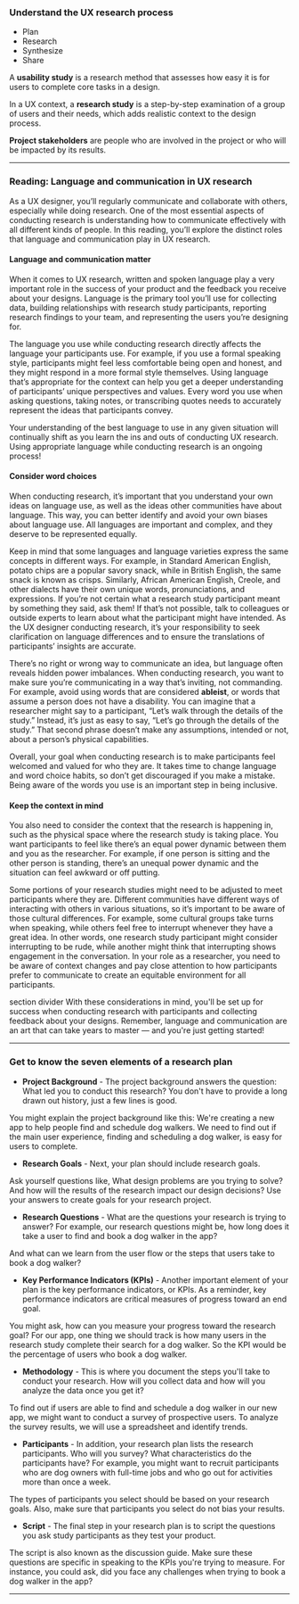 ### Understand the UX research process

- Plan 
- Research 
- Synthesize 
- Share 

A **usability study** is a research method that assesses how easy it is for users to complete core tasks in a design.

In a UX context, a **research study** is a step-by-step examination of a group of users and their needs, which adds realistic context to the design process.

**Project stakeholders** are people who are involved in the project or who will be impacted by its results.

---

### Reading: Language and communication in UX research

As a UX designer, you’ll regularly communicate and collaborate with others, especially while doing research. One of the most essential aspects of conducting research is understanding how to communicate effectively with all different kinds of people. In this reading, you’ll explore the distinct roles that language and communication play in UX research. 

#### Language and communication matter

When it comes to UX research, written and spoken language play a very important role in the success of your product and the feedback you receive about your designs. Language is the primary tool you’ll use for collecting data, building relationships with research study participants, reporting research findings to your team, and representing the users you’re designing for.  

The language you use while conducting research directly affects the language your participants use. For example, if you use a formal speaking style, participants might feel less comfortable being open and honest, and they might respond in a more formal style themselves. Using language that’s appropriate for the context can help you get a deeper understanding of participants’ unique perspectives and values. Every word you use when asking questions, taking notes, or transcribing quotes needs to accurately represent the ideas that participants convey. 

Your understanding of the best language to use in any given situation will continually shift as you learn the ins and outs of conducting UX research. Using appropriate language while conducting research is an ongoing process!

#### Consider word choices 
When conducting research, it’s important that you understand your own ideas on language use, as well as the ideas other communities have about language. This way, you can better identify and avoid your own biases about language use. All languages are important and complex, and they deserve to be represented equally. 

Keep in mind that some languages and language varieties express the same concepts in different ways. For example, in Standard American English, potato chips are a popular savory snack, while in British English, the same snack is known as crisps. Similarly, African American English, Creole, and other dialects have their own unique words, pronunciations, and expressions. If you’re not certain what a research study participant meant by something they said, ask them! If that’s not possible, talk to colleagues or outside experts to learn about what the participant might have intended. As the UX designer conducting research, it’s your responsibility to seek clarification on language differences and to ensure the translations of participants’ insights are accurate. 

There’s no right or wrong way to communicate an idea, but language often reveals hidden power imbalances. When conducting research, you want to make sure you’re communicating in a way that’s inviting, not commanding. For example, avoid using words that are considered **ableist**, or words that assume a person does not have a disability. You can imagine that a researcher might say to a participant, “Let’s walk through the details of the study.” Instead, it’s just as easy to say, “Let’s go through the details of the study.” That second phrase doesn’t make any assumptions, intended or not, about a person’s physical capabilities. 

Overall, your goal when conducting research is to make participants feel welcomed and valued for who they are. It takes time to change language and word choice habits, so don’t get discouraged if you make a mistake. Being aware of the words you use is an important step in being inclusive.

#### Keep the context in mind
You also need to consider the context that the research is happening in, such as the physical space where the research study is taking place. You want participants to feel like there’s an equal power dynamic between them and you as the researcher. For example, if one person is sitting and the other person is standing, there’s an unequal power dynamic and the situation can feel awkward or off putting. 

Some portions of your research studies might need to be adjusted to meet participants where they are. Different communities have different ways of interacting with others in various situations, so it’s important to be aware of those cultural differences. For example, some cultural groups take turns when speaking, while others feel free to interrupt whenever they have a great idea. In other words, one research study participant might consider interrupting to be rude, while another might think that interrupting shows engagement in the conversation. In your role as a researcher, you need to be aware of context changes and pay close attention to how participants prefer to communicate to create an equitable environment for all participants.

section divider
With these considerations in mind, you'll be set up for success when conducting research with participants and collecting feedback about your designs. Remember, language and communication are an art that can take years to master — and you're just getting started!

---

### Get to know the seven elements of a research plan

- **Project Background** - The project background answers the question: What led you to conduct this research? You don't have to provide a long drawn out history, just a few lines is good.

You might explain the project background like this: We're creating a new app to help people find and schedule dog walkers. We need to find out if the main user experience, finding and scheduling a dog walker, is easy for users to complete.

- **Research Goals** - Next, your plan should include research goals. 

Ask yourself questions like, What design problems are you trying to solve? And how will the results of the research impact our design decisions? Use your answers to create goals for your research project. 

- **Research Questions** - What are the questions your research is trying to answer? For example, our research questions might be, how long does it take a user to find and book a dog walker in the app? 

And what can we learn from the user flow or the steps that users take to book a dog walker?


- **Key Performance Indicators (KPIs)** - Another important element of your plan is the key performance indicators, or KPIs. As a reminder, key performance indicators are critical measures of progress toward an end goal. 

You might ask, how can you measure your progress toward the research goal? For our app, one thing we should track is how many users in the research study complete their search for a dog walker. So the KPI would be the percentage of users who book a dog walker.


- **Methodology** - This is where you document the steps you'll take to conduct your research. How will you collect data and how will you analyze the data once you get it? 

To find out if users are able to find and schedule a dog walker in our new app, we might want to conduct a survey of prospective users. To analyze the survey results, we will use a spreadsheet and identify trends.  

- **Participants** - In addition, your research plan lists the research participants. Who will you survey? What characteristics do the participants have? For example, you might want to recruit participants who are dog owners with full-time jobs and who go out for activities more than once a week. 

The types of participants you select should be based on your research goals. Also, make sure that participants you select do not bias your results.

- **Script** -  The final step in your research plan is to script the questions you ask study participants as they test your product. 

The script is also known as the discussion guide. Make sure these questions are specific in speaking to the KPIs you're trying to measure. For instance, you could ask, did you face any challenges when trying to book a dog walker in the app? 

---